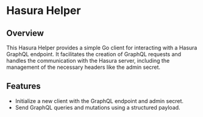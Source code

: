 # Hasura Helper

## Overview
This Hasura Helper provides a simple Go client for interacting with a Hasura GraphQL endpoint. It facilitates the creation of GraphQL requests and handles the communication with the Hasura server, including the management of the necessary headers like the admin secret.

## Features
- Initialize a new client with the GraphQL endpoint and admin secret.
- Send GraphQL queries and mutations using a structured payload.

